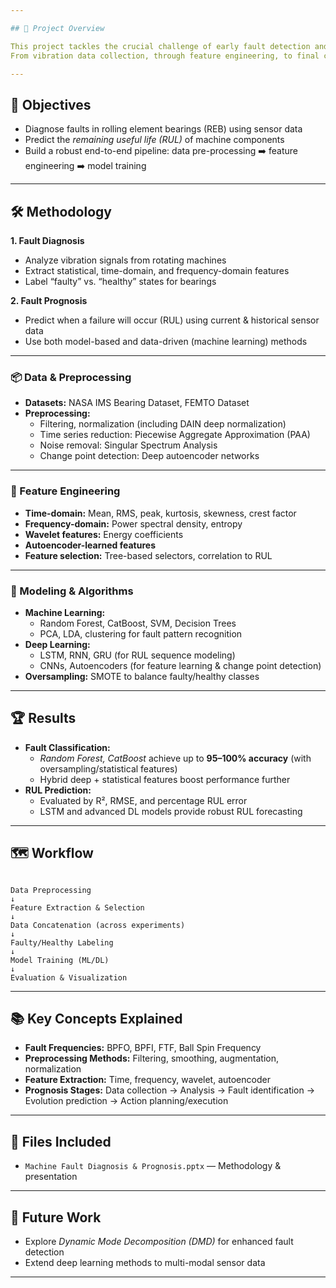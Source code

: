 ```yaml
---

## 🚀 Project Overview

This project tackles the crucial challenge of early fault detection and failure prediction in rotating machinery—using state-of-the-art statistical, machine learning, and deep learning techniques.  
From vibration data collection, through feature engineering, to final classification and RUL prediction, the pipeline delivers insights that can prevent costly downtime.

---
```


## 🎯 Objectives

- Diagnose faults in rolling element bearings (REB) using sensor data
- Predict the *remaining useful life (RUL)* of machine components
- Build a robust end-to-end pipeline: data pre-processing ➡️ feature engineering ➡️ model training

---

## 🛠️ Methodology

**1. Fault Diagnosis**
- Analyze vibration signals from rotating machines
- Extract statistical, time-domain, and frequency-domain features
- Label “faulty” vs. “healthy” states for bearings

**2. Fault Prognosis**
- Predict when a failure will occur (RUL) using current & historical sensor data
- Use both model-based and data-driven (machine learning) methods

---

### 📦 Data & Preprocessing

- **Datasets:** NASA IMS Bearing Dataset, FEMTO Dataset
- **Preprocessing:**  
  - Filtering, normalization (including DAIN deep normalization)
  - Time series reduction: Piecewise Aggregate Approximation (PAA)
  - Noise removal: Singular Spectrum Analysis
  - Change point detection: Deep autoencoder networks

---

### 🔎 Feature Engineering

- **Time-domain:** Mean, RMS, peak, kurtosis, skewness, crest factor
- **Frequency-domain:** Power spectral density, entropy
- **Wavelet features:** Energy coefficients
- **Autoencoder-learned features**
- **Feature selection:** Tree-based selectors, correlation to RUL

---

### 🤖 Modeling & Algorithms

- **Machine Learning:**  
  - Random Forest, CatBoost, SVM, Decision Trees  
  - PCA, LDA, clustering for fault pattern recognition
- **Deep Learning:**  
  - LSTM, RNN, GRU (for RUL sequence modeling)
  - CNNs, Autoencoders (for feature learning & change point detection)
- **Oversampling:** SMOTE to balance faulty/healthy classes

---

## 🏆 Results

- **Fault Classification:**  
  - *Random Forest, CatBoost* achieve up to **95–100% accuracy** (with oversampling/statistical features)
  - Hybrid deep + statistical features boost performance further
- **RUL Prediction:**  
  - Evaluated by R², RMSE, and percentage RUL error
  - LSTM and advanced DL models provide robust RUL forecasting

---

## 🗺️ Workflow

```

Data Preprocessing
↓
Feature Extraction & Selection
↓
Data Concatenation (across experiments)
↓
Faulty/Healthy Labeling
↓
Model Training (ML/DL)
↓
Evaluation & Visualization

```

---

## 📚 Key Concepts Explained

- **Fault Frequencies:** BPFO, BPFI, FTF, Ball Spin Frequency
- **Preprocessing Methods:** Filtering, smoothing, augmentation, normalization
- **Feature Extraction:** Time, frequency, wavelet, autoencoder
- **Prognosis Stages:** Data collection → Analysis → Fault identification → Evolution prediction → Action planning/execution

---

## 📁 Files Included

- `Machine Fault Diagnosis & Prognosis.pptx` — Methodology & presentation


---

## 🔬 Future Work

- Explore *Dynamic Mode Decomposition (DMD)* for enhanced fault detection
- Extend deep learning methods to multi-modal sensor data

---



